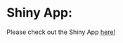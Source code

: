 # Shiny App:

Please check out the Shiny App [here!](https://wymnb.shinyapps.io/World_Happiness_Report/)
